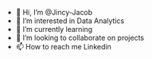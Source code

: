- 👋 Hi, I’m @Jincy-Jacob
- 👀 I’m interested in Data Analytics
- 🌱 I’m currently learning 
- 💞️ I’m looking to collaborate on projects
- 📫 How to reach me Linkedin

<!---
Jincy-Jacob/Jincy-Jacob is a ✨ special ✨ repository because its `README.md` (this file) appears on your GitHub profile.
You can click the Preview link to take a look at your changes.
--->

